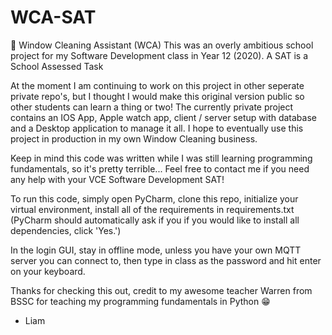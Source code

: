 # WCA-SAT
🌊 Window Cleaning Assistant (WCA) This was an overly ambitious school project for my Software Development class in Year 12 (2020). A SAT is a School Assessed Task

At the moment I am continuing to work on this project in other seperate private repo's, but I thought I would make this original version public so other students can learn a thing or two! The currently private project contains an IOS App, Apple watch app, client / server setup with database and a Desktop application to manage it all. I hope to eventually use this project in production in my own Window Cleaning business.

Keep in mind this code was written while I was still learning programming fundamentals, so it's pretty terrible...
Feel free to contact me if you need any help with your VCE Software Development SAT!


To run this code, simply open PyCharm, clone this repo, initialize your virtual environment, install all of the requirements in requirements.txt (PyCharm should automatically ask if you if you would like to install all dependencies, click 'Yes.')

In the login GUI, stay in offline mode, unless you have your own MQTT server you can connect to, then type in class as the password and hit enter on your keyboard.


Thanks for checking this out, credit to my awesome teacher Warren from BSSC for teaching my programming fundamentals in Python 😁
  - Liam
